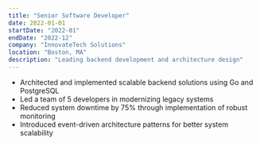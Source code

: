```yaml
---
title: "Senior Software Developer"
date: 2022-01-01
startDate: "2022-01"
endDate: "2022-12"
company: "InnovateTech Solutions"
location: "Boston, MA"
description: "Leading backend development and architecture design"
---
```


- Architected and implemented scalable backend solutions using Go and PostgreSQL
- Led a team of 5 developers in modernizing legacy systems
- Reduced system downtime by 75% through implementation of robust monitoring
- Introduced event-driven architecture patterns for better system scalability 